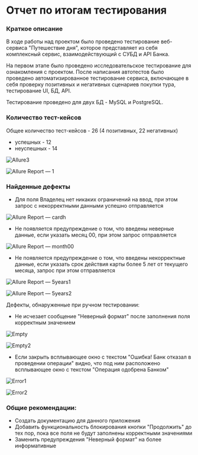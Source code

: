 # Отчет по итогам тестирования

### Краткое описание

В ходе работы над проектом было проведено тестирование веб-сервиса "Путешествие дня", которое представляет из себя комплексный сервис, взаимодействующий с СУБД и API Банка.

На первом  этапе было проведено исследовательское тестирование для ознакомления с проектом. После написания автотестов было проведено автоматизированное тестирование сервиса, включающее в себя проверку позитивных и негативных сценариев покупки тура, тестирование UI, БД, API.

Тестирование проведено для двух БД - MySQL и PostgreSQL.

### Количество тест-кейсов

Общее количество тест-кейсов - 26 (4 позитивных, 22 негативных)

* успешных - 12 
* неуспешных - 14


![Allure3](https://user-images.githubusercontent.com/79424814/132392675-deee0f62-9faa-4411-8d36-d5c458869864.jpg)

![Allure Report — 1](https://user-images.githubusercontent.com/79424814/132740354-9094163a-38db-4732-87d1-7e023dd0dc4c.jpg)


### Найденные дефекты

* Для поля Владелец нет никаких ограничений на ввод, при этом запрос с некорректными данными успешно отправляется

![Allure Report — cardh](https://user-images.githubusercontent.com/79424814/132740053-a44410a3-debb-48ec-a44d-58bded108cb9.jpg)

* Не появляется предупреждение о том, что введены неверные данные, если указать месяц 00, при этом запрос отправляется 

![Allure Report — month00](https://user-images.githubusercontent.com/79424814/132740142-0db5e919-597f-4098-a7d8-cd201a480f74.jpg)


* Не появляется предупреждение о том, что введены некорректные данные, если указать срок действия карты более 5 лет от текущего месяца, запрос при этом отправляется

![Allure Report — 5years1](https://user-images.githubusercontent.com/79424814/132740190-37ad365c-ab2c-4062-9581-c6130043721c.jpg)

![Allure Report — 5years2](https://user-images.githubusercontent.com/79424814/132740234-093b42da-d406-4c18-9dc2-0acc4da3b282.jpg)


Дефекты, обнаруженные при ручном тестировании:

* Не исчезает сообщение "Неверный формат" после заполнения поля корректным значением 

![Empty](https://user-images.githubusercontent.com/79424814/132740529-e98ea408-efb8-4f39-a46d-a0d0a7fa41f0.jpg)

![Empty2](https://user-images.githubusercontent.com/79424814/132740559-78ce63f8-388a-427b-9ff6-ce392ee850df.jpg)


* Если закрыть всплывающее окно с текстом "Ошибка! Банк отказал в проведении операции" видно, что под ним расположено всплывающее окно с текстом "Операция одобрена Банком" 

![Error1](https://user-images.githubusercontent.com/79424814/132740721-85f7f148-e7e9-4d39-ab3c-ecce6ff38670.jpg)

![Error2](https://user-images.githubusercontent.com/79424814/132740745-a724e071-389d-4006-9981-49734e5a5ea8.jpg)



### Общие рекомендации:

* Создать документацию для данного приложения
* Добавить функциональность блокирования кнопки "Продолжить" до тех пор, пока все поля не будут заполнены корректными значениями
* Заменить предупреждения "Неверный формат" на более информативные


